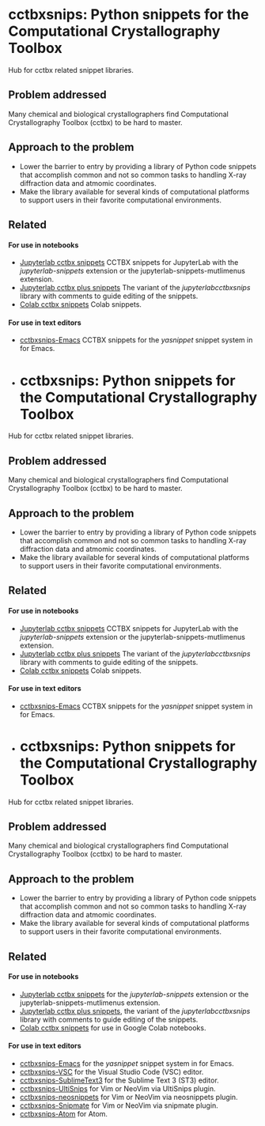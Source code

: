 # cctbxsnips: Python snippets for the Computational Crystallography Toolbox

Hub for cctbx related snippet libraries.

## Problem addressed

Many chemical and biological crystallographers find Computational Crystallography Toolbox (cctbx) to be hard to master.

## Approach to the problem

-  Lower the barrier to entry by providing a library of Python code snippets that accomplish common and not so common tasks to handling X-ray diffraction data and atmomic coordinates.
-  Make the library available for several kinds of computational platforms to support users in their favorite computational environments.

## Related 

<a id="cctbxsnips-for-notebooks"><h4>For use in notebooks</h4></a>

- [Jupyterlab cctbx snippets](https://github.com/MooersLab/jupyterlabcctbxsnips) CCTBX snippets for JupyterLab with the *jupyterlab-snippets* extension or the jupyterlab-snippets-mutlimenus extension.
- [Jupyterlab cctbx plus snippets](https://github.com/MooersLab/jupyterlabcctbxsnipsplus) The variant of the *jupyterlabcctbxsnips* library with comments to guide editing of the snippets.
- [Colab cctbx snippets](https://github.com/MooersLab/colabcctbxsnips) Colab snippets.

<a id="cctbxsnips-for-editors"><h4>For use in text editors</h4></a>

- [cctbxsnips-Emacs](https://github.com/MooersLab/cctbxsnips-Emacs) CCTBX snippets for the *yasnippet* snippet system in for Emacs.
- # cctbxsnips: Python snippets for the Computational Crystallography Toolbox

Hub for cctbx related snippet libraries.

## Problem addressed

Many chemical and biological crystallographers find Computational Crystallography Toolbox (cctbx) to be hard to master.

## Approach to the problem

-  Lower the barrier to entry by providing a library of Python code snippets that accomplish common and not so common tasks to handling X-ray diffraction data and atmomic coordinates.
-  Make the library available for several kinds of computational platforms to support users in their favorite computational environments.

## Related 

<a id="cctbxsnips-for-notebooks"><h4>For use in notebooks</h4></a>

- [Jupyterlab cctbx snippets](https://github.com/MooersLab/jupyterlabcctbxsnips) CCTBX snippets for JupyterLab with the *jupyterlab-snippets* extension or the jupyterlab-snippets-mutlimenus extension.
- [Jupyterlab cctbx plus snippets](https://github.com/MooersLab/jupyterlabcctbxsnipsplus) The variant of the *jupyterlabcctbxsnips* library with comments to guide editing of the snippets.
- [Colab cctbx snippets](https://github.com/MooersLab/colabcctbxsnips) Colab snippets.

<a id="cctbxsnips-for-editors"><h4>For use in text editors</h4></a>

- [cctbxsnips-Emacs](https://github.com/MooersLab/cctbxsnips-Emacs) CCTBX snippets for the *yasnippet* snippet system in for Emacs.
- # cctbxsnips: Python snippets for the Computational Crystallography Toolbox

Hub for cctbx related snippet libraries.

## Problem addressed

Many chemical and biological crystallographers find Computational Crystallography Toolbox (cctbx) to be hard to master.

## Approach to the problem

-  Lower the barrier to entry by providing a library of Python code snippets that accomplish common and not so common tasks to handling X-ray diffraction data and atmomic coordinates.
-  Make the library available for several kinds of computational platforms to support users in their favorite computational environments.

## Related 

<a id="cctbxsnips-for-notebooks"><h4>For use in notebooks</h4></a>

- [Jupyterlab cctbx snippets](https://github.com/MooersLab/jupyterlabcctbxsnips) for the *jupyterlab-snippets* extension or the jupyterlab-snippets-mutlimenus extension.
- [Jupyterlab cctbx plus snippets](https://github.com/MooersLab/jupyterlabcctbxsnipsplus), the variant of the *jupyterlabcctbxsnips* library with comments to guide editing of the snippets.
- [Colab cctbx snippets](https://github.com/MooersLab/colabcctbxsnips) for use in Google Colab notebooks.

<a id="cctbxsnips-for-editors"><h4>For use in text editors</h4></a>

- [cctbxsnips-Emacs](https://github.com/MooersLab/cctbxsnips-Emacs) for the *yasnippet* snippet system in for Emacs.
- [cctbxsnips-VSC](https://github.com/MooersLab/cctbxsnips-VSC) for the Visual Studio Code (VSC) editor.
- [cctbxsnips-SublimeText3](https://github.com/MooersLab/cctbxsnips-SublimeText3) for the Sublime Text 3 (ST3) editor.
- [cctbxsnips-UltiSnips](https://github.com/MooersLab/cctbxsnips-Ultisnips) for Vim or NeoVim via UltiSnips plugin.
- [cctbxsnips-neosnippets](https://github.com/MooersLab/cctbxsnips-neosnippets) for Vim or NeoVim via neosnippets plugin.
- [cctbxsnips-Snipmate](https://github.com/MooersLab/cctbxsnips-snipmate) for Vim or NeoVim via snipmate plugin.
- [cctbxsnips-Atom](https://github.com/MooersLab/cctbxsnips-Atom) for Atom.
